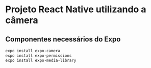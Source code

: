 # Projeto React Native utilizando a câmera

## Componentes necessários do Expo
```sh
expo install expo-camera
expo install expo-permissions
expo install expo-media-library
```